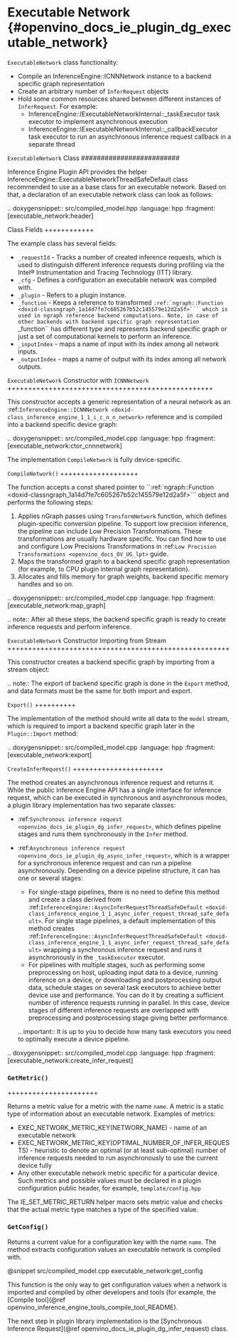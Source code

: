 # Executable Network {#openvino_docs_ie_plugin_dg_executable_network}

``ExecutableNetwork`` class functionality:
* Compile an InferenceEngine::ICNNNetwork instance to a backend specific graph representation
* Create an arbitrary number of ``InferRequest`` objects
* Hold some common resources shared between different instances of ``InferRequest``. For example:
	* InferenceEngine::IExecutableNetworkInternal::_taskExecutor task executor to implement asynchronous execution
	* InferenceEngine::IExecutableNetworkInternal::_callbackExecutor task executor to run an asynchronous inference request callback in a separate thread

`ExecutableNetwork` Class
#########################

Inference Engine Plugin API provides the helper InferenceEngine::ExecutableNetworkThreadSafeDefault class recommended to use as a base class for an executable network. Based on that, a declaration of an executable network class can look as follows: 

.. doxygensnippet:: src/compiled_model.hpp
   :language: hpp
   :fragment: [executable_network:header]

Class Fields
++++++++++++

The example class has several fields:

* ``_requestId`` - Tracks a number of created inference requests, which is used to distinguish different inference requests during profiling via the Intel® Instrumentation and Tracing Technology (ITT) library.
* ``_cfg`` - Defines a configuration an executable network was compiled with.
* ``_plugin`` - Refers to a plugin instance.
* ``_function`` - Keeps a reference to transformed ``:ref:`ngraph::Function <doxid-classngraph_1a14d7fe7c605267b52c145579e12d2a5f>``` which is used in ngraph reference backend computations. Note, in case of other backends with backend specific graph representation ``_function`` has different type and represents backend specific graph or just a set of computational kernels to perform an inference.
* ``_inputIndex`` - maps a name of input with its index among all network inputs.
* ``_outputIndex`` - maps a name of output with its index among all network outputs.

`ExecutableNetwork` Constructor with `ICNNNetwork`
++++++++++++++++++++++++++++++++++++++++++++++++++

This constructor accepts a generic representation of a neural network as an :ref:`InferenceEngine::ICNNNetwork <doxid-class_inference_engine_1_1_i_c_n_n_network>` reference and is compiled into a backend specific device graph:

.. doxygensnippet:: src/compiled_model.cpp
   :language: hpp
   :fragment: [executable_network:ctor_cnnnetwork]

The implementation ``CompileNetwork`` is fully device-specific.

 `CompileNetwork()`
+++++++++++++++++++

The function accepts a const shared pointer to ``:ref:`ngraph::Function <doxid-classngraph_1a14d7fe7c605267b52c145579e12d2a5f>``` object and performs the following steps:

1. Applies nGraph passes using ``TransformNetwork`` function, which defines plugin-specific conversion pipeline. To support low precision inference, the pipeline can include Low Precision Transformations. These transformations are usually hardware specific. You can find how to use and configure Low Precisions Transformations in :ref:`Low Precision Transformations <openvino_docs_OV_UG_lpt>` guide.
2. Maps the transformed graph to a backend specific graph representation (for example, to CPU plugin internal graph representation).
3. Allocates and fills memory for graph weights, backend specific memory handles and so on.

.. doxygensnippet:: src/compiled_model.cpp
   :language: hpp
   :fragment: [executable_network:map_graph]

.. note:: 
   After all these steps, the backend specific graph is ready to create inference requests and perform inference.

`ExecutableNetwork` Constructor Importing from Stream
++++++++++++++++++++++++++++++++++++++++++++++++++++++

This constructor creates a backend specific graph by importing from a stream object:

.. note::
   The export of backend specific graph is done in the `Export` method, and data formats must be the same for both import and export.

`Export()`
++++++++++

The implementation of the method should write all data to the ``model`` stream, which is required to import a backend specific graph later in the ``Plugin::Import`` method:

.. doxygensnippet:: src/compiled_model.cpp
   :language: hpp
   :fragment: [executable_network:export]

`CreateInferRequest()`
++++++++++++++++++++++

The method creates an asynchronous inference request and returns it. While the public Inference Engine API has a single interface for inference request, which can be executed in synchronous and asynchronous modes, a plugin library implementation has two separate classes:

* :ref:`Synchronous inference request <openvino_docs_ie_plugin_dg_infer_request>`, which defines pipeline stages and runs them synchronously in the ``Infer`` method.
* :ref:`Asynchronous inference request <openvino_docs_ie_plugin_dg_async_infer_request>`, which is a wrapper for a synchronous inference request and can run a pipeline asynchronously. Depending on a device pipeline structure, it can has one or several stages:
   * For single-stage pipelines, there is no need to define this method and create a class derived from :ref:`InferenceEngine::AsyncInferRequestThreadSafeDefault <doxid-class_inference_engine_1_1_async_infer_request_thread_safe_default>`. For single stage pipelines, a default implementation of this method creates :ref:`InferenceEngine::AsyncInferRequestThreadSafeDefault <doxid-class_inference_engine_1_1_async_infer_request_thread_safe_default>` wrapping a synchronous inference request and runs it asynchronously in the ``_taskExecutor`` executor.
   * For pipelines with multiple stages, such as performing some preprocessing on host, uploading input data to a device, running inference on a device, or downloading and postprocessing output data, schedule stages on several task executors to achieve better device use and performance. You can do it by creating a sufficient number of inference requests running in parallel. In this case, device stages of different inference requests are overlapped with preprocessing and postprocessing stage giving better performance.

   .. important:: 
      It is up to you to decide how many task executors you need to optimally execute a device pipeline.

.. doxygensnippet:: src/compiled_model.cpp
   :language: hpp
   :fragment: [executable_network:create_infer_request]

### `GetMetric()`
++++++++++++++++++++++

Returns a metric value for a metric with the name `name`.  A metric is a static type of information about an executable network. Examples of metrics:

- EXEC_NETWORK_METRIC_KEY(NETWORK_NAME) - name of an executable network
- EXEC_NETWORK_METRIC_KEY(OPTIMAL_NUMBER_OF_INFER_REQUESTS) - heuristic to denote an optimal (or at least sub-optimal) number of inference requests needed to run asynchronously to use the current device fully
- Any other executable network metric specific for a particular device. Such metrics and possible values must be declared in a plugin configuration public header, for example, `template/config.hpp`

The IE_SET_METRIC_RETURN helper macro sets metric value and checks that the actual metric type matches a type of the specified value.

### `GetConfig()`

Returns a current value for a configuration key with the name `name`. The method extracts configuration values an executable network is compiled with.

@snippet src/compiled_model.cpp executable_network:get_config

This function is the only way to get configuration values when a network is imported and compiled by other developers and tools (for example, the [Compile tool](@ref openvino_inference_engine_tools_compile_tool_README).

The next step in plugin library implementation is the [Synchronous Inference Request](@ref openvino_docs_ie_plugin_dg_infer_request) class.
